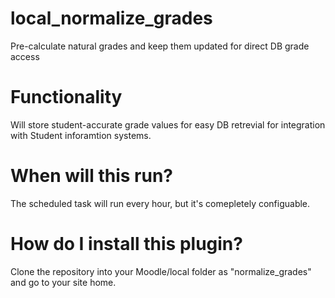 # local_normalize_grades
Pre-calculate natural grades and keep them updated for direct DB grade access

# Functionality
Will store student-accurate grade values for easy DB retrevial for integration with Student inforamtion systems.

# When will this run?
The scheduled task will run every hour, but it's comepletely configuable.

# How do I install this plugin?
Clone the repository into your Moodle/local folder as "normalize_grades" and go to your site home.
